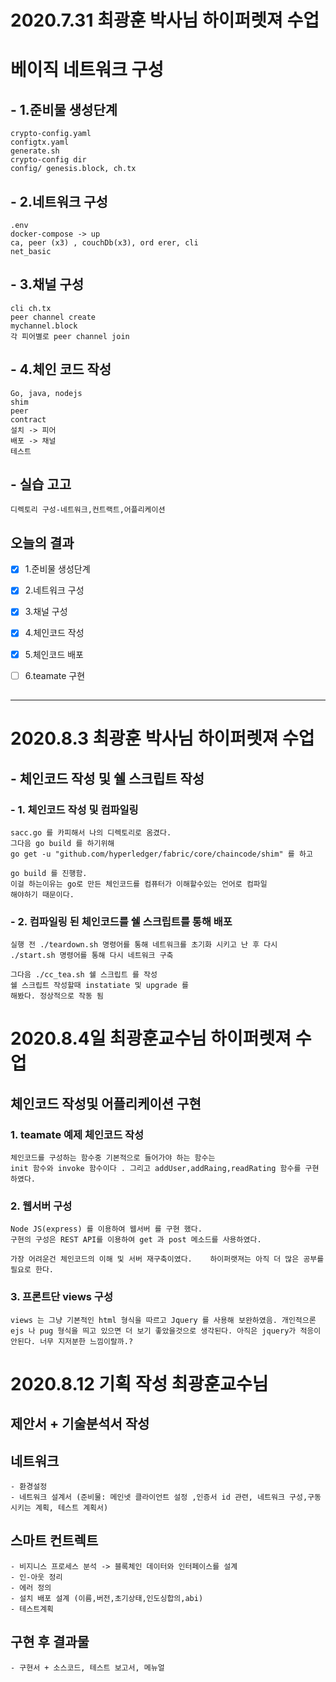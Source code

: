 # 2020.7.31 최광훈 박사님 하이퍼렛져 수업

# 베이직 네트워크 구성
## - 1.준비물 생성단계
    crypto-config.yaml
    configtx.yaml
    generate.sh
    crypto-config dir
    config/ genesis.block, ch.tx

## - 2.네트워크 구성
    .env
    docker-compose -> up
    ca, peer (x3) , couchDb(x3), ord erer, cli
    net_basic

## - 3.채널 구성
    cli ch.tx
    peer channel create
    mychannel.block
    각 피어별로 peer channel join

## - 4.체인 코드 작성
    Go, java, nodejs
    shim
    peer
    contract
    설치 -> 피어
    배포 -> 채널
    테스트
    
## - 실습 고고
    디렉토리 구성-네트워크,컨트랙트,어플리케이션

## 오늘의 결과

- [x] 1.준비물 생성단계
- [x] 2.네트워크 구성
- [x] 3.채널 구성
- [x] 4.체인코드 작성
- [x] 5.체인코드 배포
- [ ] 6.teamate 구현


## 

-----------------------------

# 2020.8.3 최광훈 박사님 하이퍼렛져 수업

## - 체인코드 작성 및 쉘 스크립트 작성

### - 1. 체인코드 작성 및 컴파일링
    sacc.go 를 카피해서 나의 디렉토리로 옴겼다.
    그다음 go build 를 하기위해
    go get -u "github.com/hyperledger/fabric/core/chaincode/shim" 를 하고

    go build 를 진행함.
    이걸 하는이유는 go로 만든 체인코드를 컴퓨터가 이해할수있는 언어로 컴파일
    해야하기 때문이다.

### - 2. 컴파일링 된 체인코드를 쉘 스크립트를 통해 배포
    실행 전 ./teardown.sh 명령어를 통해 네트워크를 초기화 시키고 난 후 다시 ./start.sh 명령어를 통해 다시 네트워크 구축

    그다음 ./cc_tea.sh 쉘 스크립트 를 작성
    쉘 스크립트 작성할때 instatiate 및 upgrade 를
    해봤다. 정상적으로 작동 됨
    
# 2020.8.4일 최광훈교수님 하이퍼렛져 수업

## 체인코드 작성및 어플리케이션 구현

### 1. teamate 예제 체인코드 작성

    체인코드를 구성하는 함수중 기본적으로 들어가야 하는 함수는
    init 함수와 invoke 함수이다 . 그리고 addUser,addRaing,readRating 함수를 구현하였다.

### 2. 웹서버 구성

    Node JS(express) 를 이용하여 웹서버 를 구현 했다.
    구현의 구성은 REST API를 이용하여 get 과 post 메소드를 사용하였다.
    
    가장 어려운건 체인코드의 이해 및 서버 재구축이였다.    하이퍼랫져는 아직 더 많은 공부를 필요로 한다.

### 3. 프론트단 views 구성

    views 는 그냥 기본적인 html 형식을 따르고 Jquery 를 사용해 보완하였음. 개인적으론 ejs 나 pug 형식을 띄고 있으면 더 보기 좋았을것으로 생각된다. 아직은 jquery가 적응이 안된다. 너무 지저분한 느낌이랄까.?

# 2020.8.12 기획 작성 최광훈교수님

## 제안서 + 기술분석서 작성

## 네트워크 
    - 환경설정
    - 네트워크 설계서 (준비물: 메인넷 클라이언트 설정 ,인증서 id 관련, 네트워크 구성,구동시키는 계획, 테스트 계획서)
## 스마트 컨트렉트
    - 비지니스 프로세스 분석 -> 블록체인 데이터와 인터페이스를 설계
    - 인-아웃 정리
    - 에러 정의
    - 설치 배포 설계 (이름,버전,초기상태,인도싱합의,abi)
    - 테스트계획
## 구현 후 결과물
    - 구현서 + 소스코드, 테스트 보고서, 메뉴얼